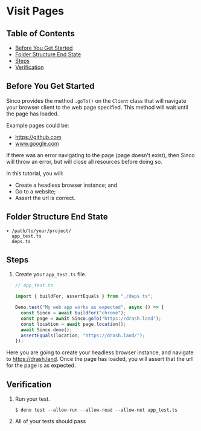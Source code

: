 # Visit Pages

## Table of Contents

- [Before You Get Started](#before-you-get-started)
- [Folder Structure End State](#folder-structure-end-state)
- [Steps](#steps)
- [Verification](#verification)

## Before You Get Started

Sinco provides the method `.goTo()` on the `Client` class that will navigate your browser client to
the web page specified. This method will wait until the page has loaded.

Example pages could be:

- https://github.com
- www.google.com

If there was an error navigating to the page (page doesn't exist), then Sinco
will throw an error, but will close all resources before doing so.

In this tutorial, you will:

- Create a headless browser instance; and
- Go to a website;
- Assert the url is correct.

## Folder Structure End State

```text
▾ /path/to/your/project/
  app_test.ts
  deps.ts
```

## Steps

1. Create your `app_test.ts` file.

   ```typescript
   // app_test.ts

   import { buildFor, assertEquals } from "./deps.ts";

   Deno.test("My web app works as expected", async () => {
     const Sinco = await buildFor("chrome");
     const page = await Sinco.goTo("https://drash.land");
     const location = await page.location();
     await Sinco.done();
     assertEquals(location, "https://drash.land/");
   });
   ```

Here you are going to create your headless browser instance, and navigate to
https://drash.land. Once the page has loaded, you will assert that the url for
the page is as expected.

## Verification

1. Run your test.

   ```shell
   $ deno test --allow-run --allow-read --allow-net app_test.ts
   ```

2. All of your tests should pass
